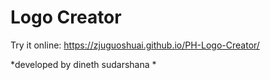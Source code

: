 # Logo Creator 

Try it online: https://zjuguoshuai.github.io/PH-Logo-Creator/ 

*developed by dineth sudarshana *
